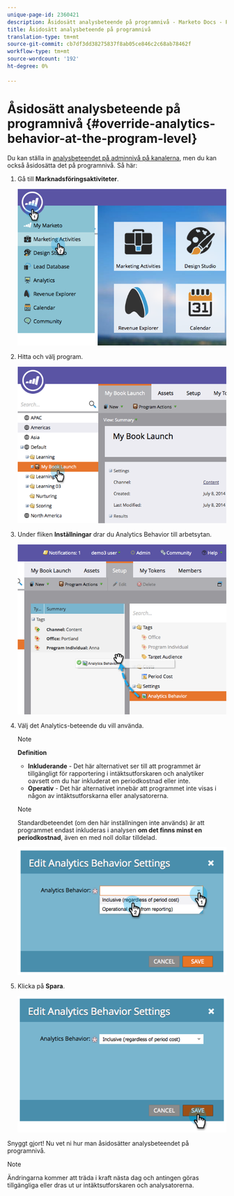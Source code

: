 ```yaml
---
unique-page-id: 2360421
description: Åsidosätt analysbeteende på programnivå - Marketo Docs - Produktdokumentation
title: Åsidosätt analysbeteende på programnivå
translation-type: tm+mt
source-git-commit: cb7df3dd38275837f8ab05ce846c2c68ab78462f
workflow-type: tm+mt
source-wordcount: '192'
ht-degree: 0%

---
```



# Åsidosätt analysbeteende på programnivå {#override-analytics-behavior-at-the-program-level}

Du kan ställa in [analysbeteendet på adminnivå på kanalerna](/help/marketo/product-docs/reporting/revenue-cycle-analytics/program-analytics/make-a-program-without-a-period-cost-available-in-revenue-explorer-and-analyzers.md), men du kan också åsidosätta det på programnivå. Så här:

1. Gå till **Marknadsföringsaktiviteter**.

   ![](assets/image2014-9-24-11-3a40-3a46.png)

1. Hitta och välj program.

   ![](assets/image2014-9-24-11-3a40-3a57.png)

1. Under fliken **Inställningar** drar du Analytics Behavior till arbetsytan.

   ![](assets/image2014-9-24-11-3a41-3a2.png)

1. Välj det Analytics-beteende du vill använda.

   >[!NOTE]
   >
   >**Definition**
   >
   >* **Inkluderande**  - Det här alternativet ser till att programmet är tillgängligt för rapportering i intäktsutforskaren och analytiker oavsett om du har inkluderat en periodkostnad eller inte.
   >* **Operativ**  - Det här alternativet innebär att programmet inte visas i någon av intäktsutforskarna eller analysatorerna.


   >[!NOTE]
   >
   >Standardbeteendet (om den här inställningen inte används) är att programmet endast inkluderas i analysen **om det finns minst en periodkostnad**, även en med noll dollar tilldelad.

   ![](assets/image2014-9-24-11-3a42-3a0.png)

1. Klicka på **Spara**.

   ![](assets/image2014-9-24-11-3a42-3a6.png)

Snyggt gjort! Nu vet ni hur man åsidosätter analysbeteendet på programnivå.

>[!NOTE]
>
>Ändringarna kommer att träda i kraft nästa dag och antingen göras tillgängliga eller dras ut ur intäktsutforskaren och analysatorerna.
